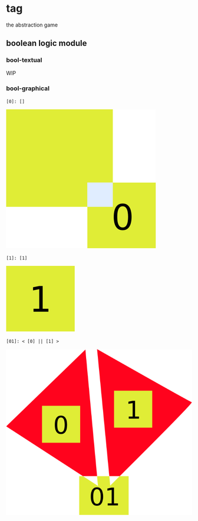 # tag
the abstraction game

## boolean logic module

### bool-textual
WIP

### bool-graphical

`[0]: []`

![](/src/png/0.png)

`[1]: [1]`

![](/src/png/1.png)

`[01]: < [0] || [1] >`

![](/src/png/01.png)
